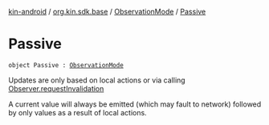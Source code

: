 [kin-android](../../index.md) / [org.kin.sdk.base](../index.md) / [ObservationMode](index.md) / [Passive](./-passive.md)

# Passive

`object Passive : `[`ObservationMode`](index.md)

Updates are only based on local actions
or via calling [Observer.requestInvalidation](../../org.kin.sdk.base.tools/-observer/request-invalidation.md)

A current value will always be emitted
(which may fault to network) followed
by only values as a result of local actions.

